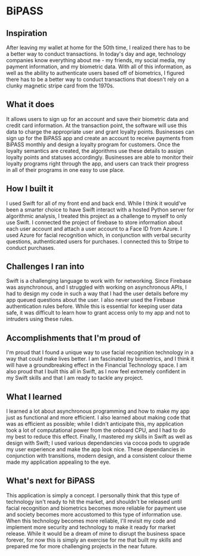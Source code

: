 # BiPASS

## Inspiration
After leaving my wallet at home for the 50th time, I realized there has to be a better way to conduct transactions. In today's day and age, technology companies know everything about me - my friends, my social media, my payment information, and my biometric data. With all of this information, as well as the ability to authenticate users based off of biometrics, I figured there has to be a better way to conduct transactions that doesn't rely on a clunky magnetic stripe card from the 1970s.

## What it does
It allows users to sign up for an account and save their biometric data and credit card information. At the transaction point, the software will use this data to charge the appropriate user and grant loyalty points. Businesses can sign up for the BiPASS app and create an account to receive payments from BiPASS monthly and design a loyalty program for customers. Once the loyalty semantics are created, the algorithms use these details to assign loyalty points and statuses accordingly. Businesses are able to monitor their loyalty programs right through the app, and users can track their progress in all of their programs in one easy to use place.

## How I built it
I used Swift for all of my front end and back end. While I think it would've been a smarter choice to have Swift interact with a hosted Python server for algorithmic analysis, I treated this project as a challenge to myself to only use Swift. I connected the project of firebase to store information about each user account and attach a user account to a Face ID from Azure. I used Azure for facial recognition which, in conjunction with verbal security questions, authenticated users for purchases. I connected this to Stripe to conduct purchases.

## Challenges I ran into
Swift is a challenging language to work with for networking. Since Firebase was asynchronous, and I struggled with working on asynchronous APIs, I had to design my code in such a way that I had the user details before my app queued questions about the user. I also never used the Firebase authentication rules before. While this is essential for keeping user data safe, it was difficult to learn how to grant access only to my app and not to intruders using these rules.

## Accomplishments that I'm proud of
I'm proud that I found a unique way to use facial recognition technology in a way that could make lives better. I am fascinated by biometrics, and I think it will have a groundbreaking effect in the Financial Technology space. I am also proud that I built this all in Swift, as I now feel extremely confident in my Swift skills and that I am ready to tackle any project.

## What I learned
I learned a lot about asynchronous programming and how to make my app just as functional and more efficient. I also learned about making code that was as efficient as possible; while I didn't anticipate this, my application took a lot of computational power from the onboard CPU, and I had to do my best to reduce this effect. Finally, I mastered my skills in Swift as well as design with Swift; I used various dependancies via cocoa pods to upgrade my user experience and make the app look nice. These dependancies in conjunction with transitions, modern design, and a consistent colour theme made my application appealing to the eye.

## What's next for BiPASS
This application is simply a concept. I personally think that this type of technology isn't ready to hit the market, and shouldn't be released until facial recognition and biometrics becomes more reliable for payment use and society becomes more accustomed to this type of information use. When this technology becomes more reliable, I'll revisit my code and implement more security and technology to make it ready for market release. While it would be a dream of mine to disrupt the business space forever, for now this is simply an exercise for me that built my skills and prepared me for more challenging projects in the near future.
